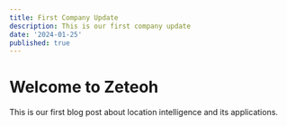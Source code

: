 ```yaml
---
title: First Company Update
description: This is our first company update
date: '2024-01-25'
published: true
---
```


# Welcome to Zeteoh

This is our first blog post about location intelligence and its applications.
